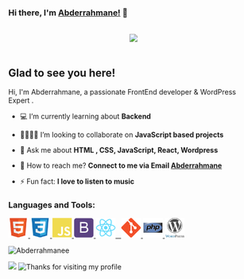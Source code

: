 ### Hi there, I'm [Abderrahmane!](https://github.com/Abderrahmaneee) 👋
<p align="center">
<br><img src="https://github.com/chiraag-kakar/chiraag-kakar/blob/master/hadder.gif" width="280px"><br><br>
</p>
<h2>Glad to see you here!</h2>
<p>Hi, I'm Abderrahmane, a passionate FrontEnd developer & WordPress Expert .</p>

- 💻 I’m currently learning about **Backend**

- 🤜🏻🤛🏻 I’m looking to collaborate on **JavaScript based projects**

- 💬 Ask me about **HTML , CSS, JavaScript, React, Wordpress**

- 📧 How to reach me? **Connect to me via Email [Abderrahmane](mailto:abderrahmanea091@gmail.com)**

- ⚡ Fun fact: **I love to listen to music**
<h3 align="left">Languages and Tools:</h3>
<p align="left">  
    <a href="https://www.w3.org/html/" target="_blank"> 
        <code><img src="https://raw.githubusercontent.com/devicons/devicon/master/icons/html5/html5-original.svg" alt="html5" width="40" height="40"/></code> 
    </a>  
    <a href="https://www.w3schools.com/css/" target="_blank"> 
        <code><img src="https://raw.githubusercontent.com/devicons/devicon/master/icons/css3/css3-original.svg" alt="css3" width="40" height="40"/></code>  
    </a> 
    <a href="https://developer.mozilla.org/en-US/docs/Web/JavaScript" target="_blank"> 
        <code><img src="https://raw.githubusercontent.com/devicons/devicon/master/icons/javascript/javascript-plain.svg" alt="javascript" width="40" height="40"/></code>  
    </a>
    <a href="https://getbootstrap.com" target="_blank"> 
        <code><img src="https://raw.githubusercontent.com/devicons/devicon/master/icons/bootstrap/bootstrap-plain.svg" alt="bootstrap" width="40" height="40"/></code>  
    </a> 
    <a href="https://fr.reactjs.org/" target="_blank"> 
        <code><img src="https://raw.githubusercontent.com/devicons/devicon/master/icons/react/react-original.svg" alt="React" width="40" height="40"/> </code> 
    </a> 
    <a href="https://git-scm.com/" target="_blank"> 
        <code><img src="https://raw.githubusercontent.com/devicons/devicon/master/icons/git/git-original.svg" alt="git" width="40" height="40"/></code>  
    </a> 
    <a href="https://www.php.net/" target="_blank"> 
        <code><img src="https://raw.githubusercontent.com/devicons/devicon/master/icons/php/php-original.svg" alt="php" width="40" height="40"/></code>  
    </a>
    <a href="https://wordpress.org/" target="_blank"> 
        <code><img src="https://raw.githubusercontent.com/devicons/devicon/master/icons/wordpress/wordpress-original.svg" alt="wordpress" width="40" height="40"/></code>  
    </a> 
</p>

<p ><img  src="https://github-readme-stats.vercel.app/api/top-langs/?username=Abderrahmaneee&layout=compact&title_color=f34f29&text_color=000000&icon_color=FF6C00&locale=" alt="Abderrahmanee" /></p> 
<img src="https://github-readme-stats.vercel.app/api?username=Abderrahmaneee&show_icons=true&&count_private=true&include_all_commits=true&custom_title=My%20stats%20around%20here&title_color=f34f29&text_color=000000&icon_color=FF6C00&locale=">



<img height="120" alt="Thanks for visiting my profile" width="100%" src="https://github.com/dibyendu415/dibyendu415/blob/master/marquee.svg" />
